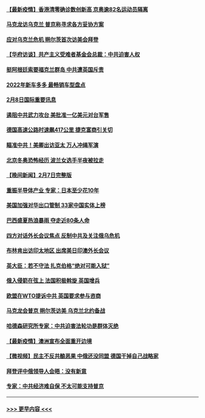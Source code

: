 #### [【最新疫情】香港清零确诊数创新高 京奥逾82名运动员隔离](../pages/prog202/a103343049.md?t=02090601) 
#### [马克龙访乌克兰 普京称寻求各方妥协方案](../pages/prog202/a103342954.md?t=02090601) 
#### [应对乌克兰危机 朔尔茨首次访美会拜登](../pages/prog202/a103342947.md?t=02090601) 
#### [【华府访谈】共产主义受难者基金会总裁：中共迫害人权](../pages/prog202/a103342930.md?t=02090601) 
#### [挺阿根廷索要福克兰群岛 中共遭英国斥责](../pages/prog202/a103342790.md?t=02090601) 
#### [2022年新车多多 最畅销车型盘点](../pages/prog202/a103342839.md?t=02090601) 
#### [2月8日国际重要讯息](../pages/prog202/a103342672.md?t=02090601) 
#### [遏阻中共武力攻台 美批准一亿美元对台军售](../pages/prog202/a103342662.md?t=02090601) 
#### [德国高速公路时速飙417公里 捷克富商引关切](../pages/prog202/a103342520.md?t=02090601) 
#### [瞄准中共！美卿出访亚太 万人冲绳军演](../pages/prog202/a103342575.md?t=02090601) 
#### [北京冬奥恐怖经历 波兰女选手半夜被拉走](../pages/prog202/a103342532.md?t=02090601) 
#### [【晚间新闻】2月7日完整版](../pages/prog202/a103342375.md?t=02090601) 
#### [重振半导体产业 专家：日本至少花10年](../pages/prog202/a103342468.md?t=02090601) 
#### [美国加强对华出口管制 33家中国实体上榜](../pages/prog202/a103342431.md?t=02090601) 
#### [巴西盛夏热浪暴雨 夺走近80条人命](../pages/prog202/a103342430.md?t=02090601) 
#### [四方对话外长会议焦点 反制中共及关注俄乌危机](../pages/prog202/a103342397.md?t=02090601) 
#### [布林肯出访印太地区 出席美日印澳外长会议](../pages/prog202/a103342233.md?t=02090601) 
#### [英大臣：若不守法 扎克伯格“绝对可能入狱”](../pages/prog202/a103342189.md?t=02090601) 
#### [俄入侵箭在弦上 法国积极斡旋 英国增兵](../pages/prog202/a103342243.md?t=02090601) 
#### [欧盟在WTO提诉中共 英国要求参与咨商](../pages/prog202/a103342177.md?t=02090601) 
#### [马克龙会普京 朔尔茨访美 乌克兰北约备战](../pages/prog202/a103342009.md?t=02090601) 
#### [哈德森研究所专家：中共迫害法轮功是群体灭绝](../pages/prog202/a103342017.md?t=02090601) 
#### [【最新疫情】澳洲宣布全面重开边境](../pages/prog202/a103341955.md?t=02090601) 
#### [【微视频】民主不反共酿恶果 中俄还没同盟 德国干掉自己战略家](../pages/prog202/a103341888.md?t=02090601) 
#### [拜登评中俄领导人会晤：没有新意](../pages/prog202/a103341792.md?t=02090601) 
#### [专家：中共经济难自保 不太可能支持普京](../pages/prog202/a103341772.md?t=02090601) 

----
#### [ >>> 更早内容 <<< ](../indexes/prog202-earlier.md)
